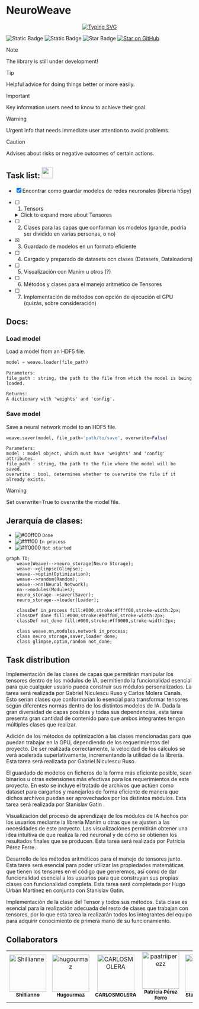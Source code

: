 # NeuroWeave
<p align="center">
<a href="https://git.io/typing-svg"><img src="https://readme-typing-svg.demolab.com?font=Fira+Code&size=30&duration=2000&pause=500&center=true&vCenter=true&multiline=true&repeat=false&random=false&width=800&height=100&lines=Interweaving+Intelligence;Where+Neurons+and+Networks+Connect" alt="Typing SVG" /></a>
</p>

![Static Badge](https://img.shields.io/badge/Version-v1.0.0-green)
![Static Badge](https://img.shields.io/badge/Colaboradores-5-blue)
<img src="https://img.shields.io/static/v1?label=%F0%9F%8C%9F&message=If%20Useful&style=style=flat&color=BC4E99" alt="Star Badge"/>
[![Star on GitHub](https://img.shields.io/github/stars/stas-gatin/stas-gatin.svg?style=social)](https://github.com/stas-gatin/NeuroWeave/stargazers)

> [!NOTE]
> The library is still under development!

> [!TIP]
> Helpful advice for doing things better or more easily.

> [!IMPORTANT]
> Key information users need to know to achieve their goal.

> [!WARNING]
> Urgent info that needs immediate user attention to avoid problems.

> [!CAUTION]
> Advises about risks or negative outcomes of certain actions.



## Task list: <img src="https://media.giphy.com/media/WUlplcMpOCEmTGBtBW/giphy.gif" width="30">
- [x] Encontrar como guardar modelos de redes neuronales (libreria h5py)
- [ ] 1. Tensors
  <details>
    <summary>Click to expand more about Tensores</summary>
    Tensors a fundamental data structure used in Machine Learning for multi-dimensional matrix operations.
  </details>

- [ ] 2. Clases para las capas que conforman los modelos (grande, podría ser dividido en varias personas, o no)
- [x] 3. Guardado de modelos en un formato eficiente
- [ ] 4. Cargado y preparado de datasets ocn clases (Datasets, Dataloaders)
- [ ] 5. Visualización con Manim u otros (?)
- [ ] 6. Métodos y clases para el manejo aritmético de Tensores
- [ ] 7. Implementación de métodos con opción de ejecución el GPU (quizás, sobre consideración)

## Docs:

### Load model

Load a model from an HDF5 file.
```python
model = weave.loader(file_path)
```
    Parameters:
    file_path : string, the path to the file from which the model is being loaded.

    Returns:
    A dictionary with 'weights' and 'config'.

### Save model
Save a neural network model to an HDF5 file.
```python
weave.saver(model, file_path='path/to/save', overwrite=False)
```
    Parameters:
    model : model object, which must have 'weights' and 'config' attributes.
    file_path : string, the path to the file where the model will be saved.
    overwrite : bool, determines whether to overwrite the file if it already exists.

> [!WARNING]
> Set overwrite=True to overwrite the model file.

## Jerarquía de clases:

- ![#00ff00](https://placehold.co/15x15/00ff00/00ff00.png) `Done`
- ![#ffff00](https://placehold.co/15x15/ffff00/ffff00.png) `In process`
- ![#ff0000](https://placehold.co/15x15/ff0000/ff0000.png) `Not started`

```mermaid
graph TD;
    weave(Weave)-->neuro_storage(Neuro Storage);
    weave-->glimpse(Glimpse);
    weave-->optim(Optimization);
    weave-->random(Random);
    weave-->nn(Neural Network);
    nn-->modules(Modules);
    neuro_storage-->saver(Saver);
    neuro_storage-->loader(Loader);

    classDef in_process fill:#000,stroke:#ffff00,stroke-width:2px;
    classDef done fill:#000,stroke:#00ff00,stroke-width:2px;
    classDef not_done fill:#000,stroke:#ff0000,stroke-width:2px;

    class weave,nn,modules,network in_process;
    class neuro_storage,saver,loader done;
    class glimpse,optim,random not_done;

```

## Task distribution
Implementación de las clases de capas que permitirán manipular los tensores dentro de los módulos de IA, permitiendo la funcionalidad esencial para que cualquier usuario pueda construir sus módulos personalizados. La tarea será realizada por Gabriel Niculescu Ruso y Carlos Molera Canals. Esto serían clases que conformarían lo esencial para transformar tensores según diferentes normas dentro de los distintos modelos de IA. Dada la gran diversidad de capas posibles y todas sus dependencias, esta tarea presenta gran cantidad de contenido para que ambos integrantes tengan múltiples clases que realizar.  
 
Adición de los métodos de optimización a las clases mencionadas para que puedan trabajar en la GPU, dependiendo de los requerimientos del proyecto. De ser realizada correctamente, la velocidad de los cálculos se verá acelerada superlativamente, incrementando la utilidad de la librería. Esta tarea será realizada por Gabriel Niculescu Ruso. 
 
El guardado de modelos en ficheros de la forma más eficiente posible, sean binarios u otras extensiones más efectivas para los requerimientos de este proyecto. En esto se incluye el tratado de archivos que actúen como dataset para cargarlos y manejarlos de forma eficiente de manera que dichos archivos puedan ser aprovechados por los distintos módulos. Esta tarea será realizada por Stanislav Gatin . 
 
Visualización del proceso de aprendizaje de los módulos de IA hechos por los usuarios mediante la librería Manim u otras que se ajusten a las necesidades de este proyecto. Las visualizaciones permitirán obtener una idea intuitiva de que realiza la red neuronal y de cómo se obtienen los resultados finales que se producen. Esta tarea será realizada por Patricia Pérez Ferre. 
 
Desarrollo de los métodos aritméticos para el manejo de tensores junto. Esta tarea será esencial para poder utilizar las propiedades matemáticas que tienen los tensores en el código que generemos, así como de dar funcionalidad esencial a los usuarios para que construyan sus propias clases con funcionalidad completa. Esta tarea será completada por Hugo Urbán Martínez en conjunto con Stanislav Gatin. 
 
Implementación de la clase del Tensor y todos sus métodos. Esta clase es esencial para la realización adecuada del resto de clases que trabajan con tensores, por lo que esta tarea la realizarán todos los integrantes del equipo para adquirir conocimiento de primera mano de su funcionamiento. 

## Collaborators

<!-- readme: collaborators -start -->
<table>
<tr>
    <td align="center">
        <a href="https://github.com/Shillianne">
            <img src="https://avatars.githubusercontent.com/u/148450883?v=4" width="100;" alt="Shillianne"/>
            <br />
            <sub><b>Shillianne</b></sub>
        </a>
    </td>
    <td align="center">
        <a href="https://github.com/hugourmaz">
            <img src="https://avatars.githubusercontent.com/u/149888695?v=4" width="100;" alt="hugourmaz"/>
            <br />
            <sub><b>Hugourmaz</b></sub>
        </a>
    </td>
    <td align="center">
        <a href="https://github.com/CARLOSMOLERA">
            <img src="https://avatars.githubusercontent.com/u/152264006?v=4" width="100;" alt="CARLOSMOLERA"/>
            <br />
            <sub><b>CARLOSMOLERA</b></sub>
        </a>
    </td>
    <td align="center">
        <a href="https://github.com/paatriiperezz">
            <img src="https://avatars.githubusercontent.com/u/152264650?v=4" width="100;" alt="paatriiperezz"/>
            <br />
            <sub><b>Patricia Pérez Ferre</b></sub>
        </a>
    </td>
    <td align="center">
        <a href="https://github.com/stas-gatin">
            <img src="https://avatars.githubusercontent.com/u/155986458?v=4" width="100;" alt="stas-gatin"/>
            <br />
            <sub><b>Stanislav Gatin</b></sub>
        </a>
    </td></tr>
</table>
<!-- readme: collaborators -end -->


